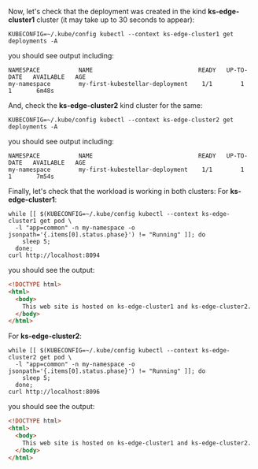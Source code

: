 <!--kubestellar-test-apache-start-->
Now, let's check that the deployment was created in the kind **ks-edge-cluster1** cluster (it may take up to 30 seconds to appear):
```shell
KUBECONFIG=~/.kube/config kubectl --context ks-edge-cluster1 get deployments -A
```

you should see output including:
``` { .sh .no-copy }
NAMESPACE           NAME                              READY   UP-TO-DATE   AVAILABLE   AGE
my-namespace        my-first-kubestellar-deployment    1/1        1            1       6m48s
```

And, check the **ks-edge-cluster2** kind cluster for the same:
```shell
KUBECONFIG=~/.kube/config kubectl --context ks-edge-cluster2 get deployments -A
```

you should see output including:
``` { .sh .no-copy }
NAMESPACE           NAME                              READY   UP-TO-DATE   AVAILABLE   AGE
my-namespace        my-first-kubestellar-deployment    1/1        1            1       7m54s
```

Finally, let's check that the workload is working in both clusters:
For **ks-edge-cluster1**:
```shell
while [[ $(KUBECONFIG=~/.kube/config kubectl --context ks-edge-cluster1 get pod \
  -l "app=common" -n my-namespace -o jsonpath='{.items[0].status.phase}') != "Running" ]]; do 
    sleep 5; 
  done;
curl http://localhost:8094
```

you should see the output:
```html
<!DOCTYPE html>
<html>
  <body>
    This web site is hosted on ks-edge-cluster1 and ks-edge-cluster2.
  </body>
</html>
```

For **ks-edge-cluster2**:
```shell
while [[ $(KUBECONFIG=~/.kube/config kubectl --context ks-edge-cluster2 get pod \
  -l "app=common" -n my-namespace -o jsonpath='{.items[0].status.phase}') != "Running" ]]; do 
    sleep 5; 
  done;
curl http://localhost:8096
```

you should see the output:
```html
<!DOCTYPE html>
<html>
  <body>
    This web site is hosted on ks-edge-cluster1 and ks-edge-cluster2.
  </body>
</html>
```
<!--kubestellar-test-apache-end-->